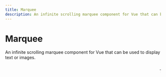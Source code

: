 ```yaml
---
title: Marquee
description: An infinite scrolling marquee component for Vue that can be used to display text or images.
---
```


<script setup>
import { ref } from 'vue'

import Marquee from '../../components/marquee.vue'
const duration = ref(50)
</script>

# Marquee

An infinite scrolling marquee component for Vue that can be used to display text or images.

<Marquee :duration="duration" :repeat="5">
    <p>This is a test of the marquee component.</p>
</Marquee>
